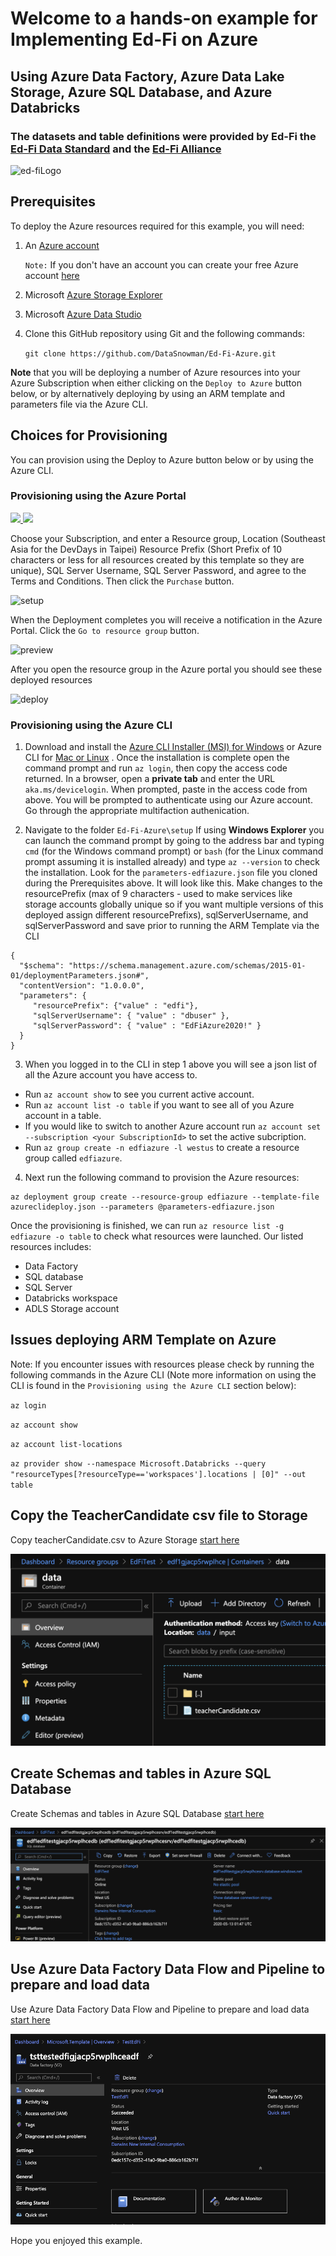 # Welcome to a hands-on example for **Implementing Ed-Fi on Azure** 
## Using Azure Data Factory, Azure Data Lake Storage, Azure SQL Database, and Azure Databricks

### The datasets and table definitions were provided by Ed-Fi the [Ed-Fi Data Standard](https://github.com/Ed-Fi-Alliance/Ed-Fi-Standard) and the [Ed-Fi Alliance](https://www.ed-fi.org/)

![ed-fiLogo](https://www.ed-fi.org/wp-content/themes/joints/assets/images/logos/logo.png)


## Prerequisites

To deploy the Azure resources required for this example, you will need:

1. An [Azure account](https://portal.azure.com)
   
   `Note:` If you don't have an account you can create your free Azure account [here](https://azure.microsoft.com/en-us/free/)
2. Microsoft [Azure Storage Explorer](https://azure.microsoft.com/en-au/features/storage-explorer/)
3. Microsoft [Azure Data Studio](https://docs.microsoft.com/en-us/sql/azure-data-studio/download-azure-data-studio?view=sql-server-ver15)
4. Clone this GitHub repository using Git and the following commands: 

    `git clone https://github.com/DataSnowman/Ed-Fi-Azure.git`

**Note** that you will be deploying a number of Azure resources into your Azure Subscription when either clicking on the `Deploy to Azure` button below, or by alternatively deploying by using an ARM template and parameters file via the Azure CLI.

## Choices for Provisioning

You can provision using the Deploy to Azure button below or by using the Azure CLI.

### Provisioning using the Azure Portal

<a href="https://portal.azure.com/#create/Microsoft.Template/uri/https%3A%2F%2Fraw.githubusercontent.com%2FDataSnowman%2FEd-Fi-Azure%2Fmaster%2Fsetup%2Fazuredeploy.json" target="_blank">
    <img src="http://azuredeploy.net/deploybutton.png"/>
</a>
<a href="http://armviz.io/#/?load=https%3A%2F%2Fraw.githubusercontent.com%2FDataSnowman%2FEd-Fi-Azure%2Fmaster%2Fsetup%2Fazuredeploy.json" target="_blank">
    <img src="http://armviz.io/visualizebutton.png"/>
</a>

Choose your Subscription, and enter a Resource group, Location (Southeast Asia for the DevDays in Taipei) Resource Prefix (Short Prefix of 10 characters or less for all resources created by this template so they are unique), SQL Server Username, SQL Server Password, and agree to the Terms and Conditions. Then click the `Purchase` button.

![setup](https://raw.githubusercontent.com/DataSnowman/MLonBigData/master/images/setup.png)

When the Deployment completes you will receive a notification in the Azure Portal.  Click the `Go to resource group` button.

![preview](https://raw.githubusercontent.com/DataSnowman/MLonBigData/master/images/preview.png)

After you open the resource group in the Azure portal you should see these deployed resources

![deploy](https://raw.githubusercontent.com/DataSnowman/MLonBigData/master/images/deploy.png)

### Provisioning using the Azure CLI

1. Download and install the [Azure CLI Installer (MSI) for Windows](https://aka.ms/InstallAzureCliWindows) or Azure CLI for [Mac or Linux](https://docs.microsoft.com/en-us/cli/azure/install-azure-cli?view=azure-cli-latest) . Once the installation is complete open the command prompt and run `az login`, then copy the access code returned. In a browser, open a **private tab** and enter the URL `aka.ms/devicelogin`. When prompted, paste in the access code from above. You will be prompted to authenticate using our Azure account.  Go through the appropriate multifaction authenication.

2. Navigate to the folder `Ed-Fi-Azure\setup` If using **Windows Explorer** you can launch the command prompt by going to the address bar and typing `cmd` (for the Windows command prompt) or `bash` (for the Linux command prompt assuming it is installed already) and type `az --version` to check the installation.  Look for the `parameters-edfiazure.json` file you cloned during the Prerequisites above.  It will look like this.  Make changes to the resourcePrefix (max of 9 characters - used to make services like storage accounts globally unique so if you want multiple versions of this deployed assign different resourcePrefixs), sqlServerUsername, and sqlServerPassword and save prior to running the ARM Template via the CLI

```
{
  "$schema": "https://schema.management.azure.com/schemas/2015-01-01/deploymentParameters.json#",
  "contentVersion": "1.0.0.0",
  "parameters": {
     "resourcePrefix": {"value" : "edfi"},
     "sqlServerUsername": { "value" : "dbuser" },
     "sqlServerPassword": { "value" : "EdFiAzure2020!" }
  }
}
```

3. When you logged in to the CLI in step 1 above you will see a json list of all the Azure account you have access to. 
* Run `az account show` to see you current active account.
* Run `az account list -o table` if you want to see all of you Azure account in a table. 
* If you would like to switch to another Azure account run `az account set --subscription <your SubscriptionId>` to set the active subcription.
* Run `az group create -n edfiazure -l westus` to create a resource group called `edfiazure`.

4. Next run the following command to provision the Azure resources:
```
az deployment group create --resource-group edfiazure --template-file azureclideploy.json --parameters @parameters-edfiazure.json
```

Once the provisioning is finished, we can run `az resource list -g edfiazure -o table` to check what resources were launched. Our listed resources includes: 

* Data Factory
* SQL database
* SQL Server
* Databricks workspace
* ADLS Storage account

## Issues deploying ARM Template on Azure

Note: If you encounter issues with resources please check by running the following commands in the Azure CLI (Note more information on using the CLI is found in the `Provisioning using the Azure CLI` section below):
  
  `az login`

  `az account show`

  `az account list-locations`
  
  `az provider show --namespace Microsoft.Databricks --query "resourceTypes[?resourceType=='workspaces'].locations | [0]" --out table`

## Copy the TeacherCandidate csv file to Storage

Copy teacherCandidate.csv to Azure Storage [start here](https://github.com/DataSnowman/Ed-Fi-Azure/tree/master/datasource)

![DataSource](https://raw.githubusercontent.com/DataSnowman/Ed-Fi-Azure/master/images/datasource.png)

## Create Schemas and tables in Azure SQL Database

Create Schemas and tables in Azure SQL Database [start here](https://github.com/DataSnowman/Ed-Fi-Azure/tree/master/database)

![Database](https://raw.githubusercontent.com/DataSnowman/Ed-Fi-Azure/master/images/database.png)

## Use Azure Data Factory Data Flow and Pipeline to prepare and load data

Use Azure Data Factory Data Flow and Pipeline to prepare and load data [start here](https://github.com/DataSnowman/Ed-Fi-Azure/tree/master/adf/teacher)

![ADF](https://raw.githubusercontent.com/DataSnowman/Ed-Fi-Azure/master/images/ADF.png)


Hope you enjoyed this example.
